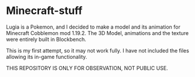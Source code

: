 # Minecraft-stuff
Lugia is a Pokemon, and I decided to make a model and its animation for Minecraft Cobblemon mod 1.19.2.
The 3D Model, animations and the texture were entirely built in Blockbench.

This is my first attempt, so it may not work fully. I have not included the files allowing its in-game functionality. 

THIS REPOSITORY IS ONLY FOR OBSERVATION, NOT PUBLIC USE.
